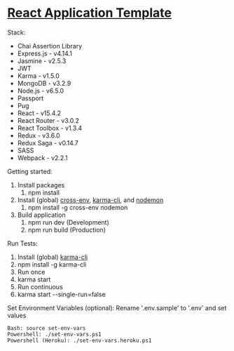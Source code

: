 # [React Application Template](http://react.app.k0nrt15.com)

Stack:
  - Chai Assertion Library
  - Express.js - v4.14.1
  - Jasmine - v2.5.3
  - JWT
  - Karma - v1.5.0
  - MongoDB - v3.2.9
  - Node.js - v6.5.0
  - Passport
  - Pug
  - React - v15.4.2
  - React Router - v3.0.2
  - React Toolbox - v1.3.4
  - Redux - v3.6.0
  - Redux Saga - v0.14.7
  - SASS
  - Webpack - v2.2.1

Getting started:
1.	Install packages
	1. npm install
2.	Install (global) [cross-env](https://www.npmjs.com/package/cross-env), [karma-cli](https://www.npmjs.com/package/karma-cli), and [nodemon](https://www.npmjs.com/package/nodemon)
	1. npm install -g cross-env nodemon
3.	Build application
 	1.	npm run dev (Development)
	2.	npm run build (Production)

Run Tests:
1.  Install (global) [karma-cli](https://www.npmjs.com/package/karma-cli)
  1. npm install -g karma-cli
2.  Run once
  1.  karma start
3.  Run continuous
  1.  karma start --single-run=false

Set Environment Variables (optional):
	Rename '.env.sample' to '.env' and set values

	Bash: source set-env-vars
	Powershell: ./set-env-vars.ps1
	Powershell (Heroku): ./set-env-vars.heroku.ps1